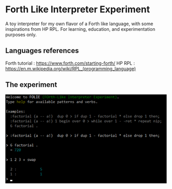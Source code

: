 # Forth Like Interpreter Experiment

A toy interpreter for my own flavor of a Forth like language, with some inspirations from HP RPL.
For learning, education, and experimentation purposes only.

## Languages references

Forth tutorial : https://www.forth.com/starting-forth/
HP RPL : https://en.m.wikipedia.org/wiki/RPL_(programming_language)

## The experiment

![Screenshot](doc/screenshot.png)
